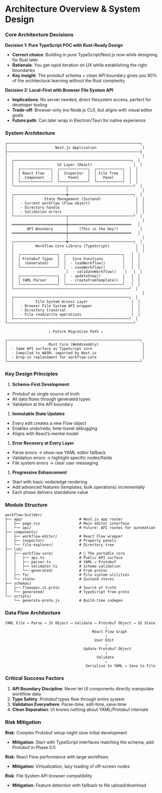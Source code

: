 # Architecture Overview & System Design

### Core Architecture Decisions

**Decision 1: Pure TypeScript POC with Rust-Ready Design**

- **Correct choice**: Building in pure TypeScript/Next.js now while designing for Rust later
- **Rationale**: You get rapid iteration on UX while establishing the right boundaries
- **Key insight**: The protobuf schema + clean API boundary gives you 90% of the architectural learning without the Rust complexity

**Decision 2: Local-First with Browser File System API**

- **Implications**: No server needed, direct filesystem access, perfect for developer tooling
- **Trade-off**: Browser-only (no Node.js CLI), but aligns with visual editor goals
- **Future path**: Can later wrap in Electron/Tauri for native experience

### System Architecture

```
┌─────────────────────────────────────────────────────────────┐
│                      Next.js Application                     │
├─────────────────────────────────────────────────────────────┤
│                                                              │
│  ┌──────────────────────────────────────────────────────┐  │
│  │                    UI Layer (React)                   │  │
│  │  ┌──────────────┐  ┌─────────────┐  ┌────────────┐  │  │
│  │  │ React Flow   │  │  Inspector  │  │ File Tree  │  │  │
│  │  │  Component   │  │    Panel    │  │   Panel    │  │  │
│  │  └──────────────┘  └─────────────┘  └────────────┘  │  │
│  └────────────────────────┬──────────────────────────────┘  │
│                           │                                  │
│  ┌────────────────────────▼──────────────────────────────┐  │
│  │              State Management (Zustand)                │  │
│  │   - Current workflow (Flow object)                     │  │
│  │   - Directory handle                                   │  │
│  │   - Validation errors                                  │  │
│  └────────────────────────┬──────────────────────────────┘  │
│                           │                                  │
│  ═════════════════════════╪═════════════════════════════   │
│         API Boundary      │     (This is the key!)          │
│  ═════════════════════════╪═════════════════════════════   │
│                           │                                  │
│  ┌────────────────────────▼──────────────────────────────┐  │
│  │          Workflow Core Library (TypeScript)            │  │
│  │                                                        │  │
│  │  ┌─────────────────┐  ┌──────────────────────────┐   │  │
│  │  │ Protobuf Types  │  │   Core Functions         │   │  │
│  │  │  (Generated)    │  │  - loadWorkflow()        │   │  │
│  │  └─────────────────┘  │  - saveWorkflow()        │   │  │
│  │                        │  - validateWorkflow()    │   │  │
│  │  ┌─────────────────┐  │  - updateStep()          │   │  │
│  │  │ YAML Parser     │  │  - createFromTemplate()  │   │  │
│  │  └─────────────────┘  └──────────────────────────┘   │  │
│  └─────────────────────────────────────────────────────┘  │
│                                                              │
│  ┌─────────────────────────────────────────────────────┐  │
│  │          File System Access Layer                    │  │
│  │   - Browser File System API wrapper                  │  │
│  │   - Directory traversal                              │  │
│  │   - File read/write operations                       │  │
│  └─────────────────────────────────────────────────────┘  │
└──────────────────────────────────────────────────────────┘

                    ↓ Future Migration Path ↓

┌─────────────────────────────────────────────────────────────┐
│                   Rust Core (WebAssembly)                    │
│  - Same API surface as TypeScript core                       │
│  - Compiled to WASM, imported by Next.js                     │
│  - Drop-in replacement for workflow-core                     │
└─────────────────────────────────────────────────────────────┘
```

### Key Design Principles

1. **Schema-First Development**
- Protobuf as single source of truth
- All data flows through generated types
- Validation at the API boundary
1. **Immutable State Updates**
- Every edit creates a new Flow object
- Enables undo/redo, time-travel debugging
- Aligns with React’s mental model
1. **Error Recovery at Every Layer**
- Parse errors → show raw YAML editor fallback
- Validation errors → highlight specific nodes/fields
- File system errors → clear user messaging
1. **Progressive Enhancement**
- Start with basic node/edge rendering
- Add advanced features (templates, bulk operations) incrementally
- Each phase delivers standalone value

### Module Structure

```
workflow-builder/
├── app/                          # Next.js app router
│   ├── page.tsx                  # Main editor interface
│   └── api/                      # Future: API routes for automation
├── components/
│   ├── workflow-editor/          # React Flow wrapper
│   ├── inspector/                # Property panels
│   └── file-explorer/            # Directory tree
├── lib/
│   ├── workflow-core/            # 🔑 The portable core
│   │   ├── api.ts                # Public API surface
│   │   ├── parser.ts             # YAML ↔ Protobuf
│   │   ├── validator.ts          # Schema validation
│   │   └── generated/            # From protoc
│   ├── fs/                       # File system utilities
│   └── state/                    # Zustand stores
├── schemas/
│   ├── flowspec.v1.proto         # Source of truth
│   └── generated/                # TypeScript from proto
└── scripts/
    └── generate-proto.js         # Build-time codegen
```

### Data Flow Architecture

```
YAML File → Parse → JS Object → Validate → Protobuf Object → UI State
                                              ↓
                                        React Flow Graph
                                              ↓
                                         User Edit
                                              ↓
                                    Update Protobuf Object
                                              ↓
                                          Validate
                                              ↓
                                     Serialize to YAML → Save to File
```

### Critical Success Factors

1. **API Boundary Discipline**: Never let UI components directly manipulate workflow data
1. **Type Safety**: Protobuf types flow through entire system
1. **Validation Everywhere**: Parse-time, edit-time, save-time
1. **Clean Separation**: UI knows nothing about YAML/Protobuf internals

### Risk Mitigation

**Risk**: Complex Protobuf setup might slow initial development

- **Mitigation**: Start with TypeScript interfaces matching the schema, add Protobuf in Phase 0.5

**Risk**: React Flow performance with large workflows

- **Mitigation**: Virtualization, lazy loading of off-screen nodes

**Risk**: File System API browser compatibility

- **Mitigation**: Feature detection with fallback to file upload/download
